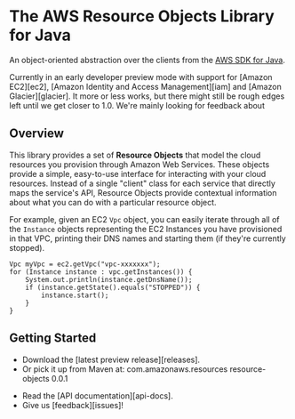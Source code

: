 # The AWS Resource Objects Library for Java

An object-oriented abstraction over the clients from the [AWS SDK for Java][sdk].

Currently in an early developer preview mode with support for [Amazon EC2][ec2],
[Amazon Identity and Access Management][iam] and [Amazon Glacier][glacier]. It more
or less works, but there might still be rough edges left until we get closer to
1.0. We're mainly looking for feedback about 

## Overview

This library provides a set of **Resource Objects** that model the cloud resources you
provision through Amazon Web Services. These objects provide a simple, easy-to-use
interface for interacting with your cloud resources. Instead of a single "client"
class for each service that directly maps the service's API, Resource Objects
provide contextual information about what you can do with a particular resource
object.

For example, given an EC2 `Vpc` object, you can easily iterate through all of the
`Instance` objects representing the EC2 Instances you have provisioned in that VPC,
printing their DNS names and starting them (if they're currently stopped).

    Vpc myVpc = ec2.getVpc("vpc-xxxxxxx");
    for (Instance instance : vpc.getInstances()) {
        System.out.println(instance.getDnsName());
        if (instance.getState().equals("STOPPED")) {
            instance.start();
        }
    }

## Getting Started

* Download the [latest preview release][releases].
* Or pick it up from Maven at:
    <dependency>
      <groupId>com.amazonaws.resources</groupId>
      <artifactId>resource-objects</artifactId>
      <version>0.0.1</version>
    </dependency>
<!--- * Read the introduction below. -->
* Read the [API documentation][api-docs].
* Give us [feedback][issues]!

[sdk]: https://github.com/aws/aws-sdk-java

